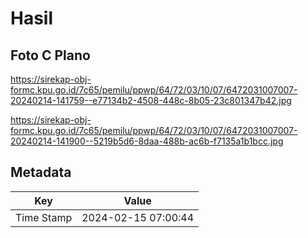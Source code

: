 # Hasil

## Foto C Plano

https://sirekap-obj-formc.kpu.go.id/7c65/pemilu/ppwp/64/72/03/10/07/6472031007007-20240214-141759--e77134b2-4508-448c-8b05-23c801347b42.jpg

https://sirekap-obj-formc.kpu.go.id/7c65/pemilu/ppwp/64/72/03/10/07/6472031007007-20240214-141900--5219b5d6-8daa-488b-ac6b-f7135a1b1bcc.jpg


## Metadata

| Key        | Value               |
| ---------- | ------------------- |
| Time Stamp | 2024-02-15 07:00:44 |



